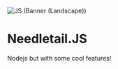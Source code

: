 ![JS (Banner (Landscape))](https://user-images.githubusercontent.com/106774947/189484808-9117496d-94cc-462d-90df-4f98062acf80.png)
# Needletail.JS
Nodejs but with some cool features!
